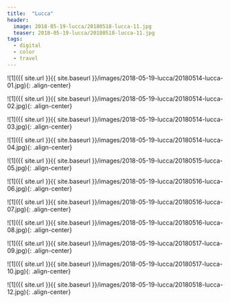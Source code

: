 ```yaml
---
title:  "Lucca"
header:
  image: 2018-05-19-lucca/20180518-lucca-11.jpg
  teaser: 2018-05-19-lucca/20180518-lucca-11.jpg
tags: 
  - digital
  - color
  - travel
---
```


<p></p>
![1]({{ site.url }}{{ site.baseurl }}/images/2018-05-19-lucca/20180514-lucca-01.jpg){: .align-center}
<figcaption> </figcaption>
<p></p>

<p></p>
![1]({{ site.url }}{{ site.baseurl }}/images/2018-05-19-lucca/20180514-lucca-02.jpg){: .align-center}
<figcaption> </figcaption>
<p></p>

<p></p>
![1]({{ site.url }}{{ site.baseurl }}/images/2018-05-19-lucca/20180514-lucca-03.jpg){: .align-center}
<figcaption> </figcaption>
<p></p>

<p></p>
![1]({{ site.url }}{{ site.baseurl }}/images/2018-05-19-lucca/20180514-lucca-04.jpg){: .align-center}
<figcaption> </figcaption>
<p></p>

<p></p>
![1]({{ site.url }}{{ site.baseurl }}/images/2018-05-19-lucca/20180515-lucca-05.jpg){: .align-center}
<figcaption> </figcaption>
<p></p>

<p></p>
![1]({{ site.url }}{{ site.baseurl }}/images/2018-05-19-lucca/20180516-lucca-06.jpg){: .align-center}
<figcaption> </figcaption>
<p></p>

<p></p>
![1]({{ site.url }}{{ site.baseurl }}/images/2018-05-19-lucca/20180516-lucca-07.jpg){: .align-center}
<figcaption> </figcaption>
<p></p>

<p></p>
![1]({{ site.url }}{{ site.baseurl }}/images/2018-05-19-lucca/20180516-lucca-08.jpg){: .align-center}
<figcaption> </figcaption>
<p></p>

<p></p>
![1]({{ site.url }}{{ site.baseurl }}/images/2018-05-19-lucca/20180517-lucca-09.jpg){: .align-center}
<figcaption> </figcaption>
<p></p>

<p></p>
![1]({{ site.url }}{{ site.baseurl }}/images/2018-05-19-lucca/20180517-lucca-10.jpg){: .align-center}
<figcaption> </figcaption>
<p></p>

<p></p>
![1]({{ site.url }}{{ site.baseurl }}/images/2018-05-19-lucca/20180518-lucca-12.jpg){: .align-center}
<figcaption> </figcaption>
<p></p>

